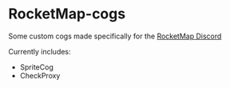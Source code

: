 # RocketMap-cogs

Some custom cogs made specifically for the [RocketMap Discord](https://discord.gg/rocketmap)

Currently includes:
* SpriteCog
* CheckProxy
